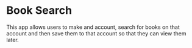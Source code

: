 # Book Search 

This app allows users to make and account, search for books on that account and then save them to that account so that they can view them later.
